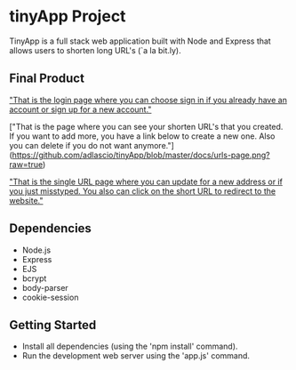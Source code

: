 # tinyApp Project

TinyApp is a full stack web application built with Node and Express that allows users to shorten long URL's (`a la bit.ly).

## Final Product

["That is the login page where you can choose sign in if you already have an account or sign up for a new account."](https://github.com/adlascio/tinyApp/blob/master/docs/sign-in-page.png?raw=true)

["That is the page where you can see your shorten URL's that you created. If you want to add more, you have a link below to create a new one. Also you can delete if you do not want anymore."]
(https://github.com/adlascio/tinyApp/blob/master/docs/urls-page.png?raw=true)

["That is the single URL page where you can update for a new address or if you just misstyped. You also can click on the short URL to redirect to the website."](https://github.com/adlascio/tinyApp/blob/master/docs/single-url-page.png?raw=true)


## Dependencies

- Node.js
- Express
- EJS
- bcrypt
- body-parser
- cookie-session

## Getting Started

- Install all dependencies (using the 'npm install' command).
- Run the development web server using the 'app.js' command.
